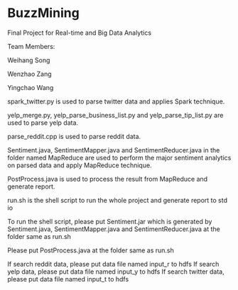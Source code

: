 # BuzzMining
Final Project for Real-time and Big Data Analytics

Team Members:

Weihang Song 

Wenzhao Zang 

Yingchao Wang 

spark_twitter.py is used to parse twitter data and applies Spark technique.

yelp_merge.py, yelp_parse_business_list.py and yelp_parse_tip_list.py are used to parse yelp data.

parse_reddit.cpp is used to parse reddit data.

Sentiment.java, SentimentMapper.java and SentimentReducer.java in the folder named MapReduce are used to perform the major sentiment analytics on parsed data and apply MapReduce technique. 

PostProcess.java is used to process the result from MapReduce and generate report. 

run.sh is the shell script to run the whole project and generate report to std io

To run the shell script, please put Sentiment.jar which is generated by Sentiment.java, SentimentMapper.java and SentimentReducer.java at the folder same as run.sh

Please put PostProcess.java at the folder same as run.sh

If search reddit data, please put data file named input_r to hdfs
If search yelp data, please put data file named input_y to hdfs
If search twitter data, please put data file named input_t to hdfs
